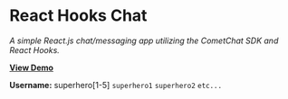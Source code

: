 # React Hooks Chat 

*A simple React.js chat/messaging app utilizing the CometChat SDK and React Hooks.*

**[View Demo](https://react-hooks-chat-app.netlify.com)**

**Username:**  superhero[1-5]
 `superhero1` 
 `superhero2` 
 `etc...`








